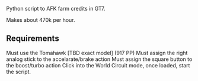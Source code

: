 Python script to AFK farm credits in GT7.

Makes about 470k per hour.


## Requirements
Must use the Tomahawk [TBD exact model] (917 PP)
Must assign the right analog stick to the accelarate/brake action
Must assign the square button to the boost/turbo action
Click into the World Circuit mode, once loaded, start the script.